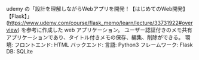 udemy の「設計を理解しながらWebアプリを開発！【はじめてのWeb開発】【Flask】」
(https://www.udemy.com/course/flask_memo/learn/lecture/33731922#overview)
を参考に作成した web アプリケーション。
ユーザー認証付きのメモ共有アプリケーションであり、タイトル付きメモの保存、編集、削除ができる。
環境:
  フロントエンド: HTML
  バックエンド:
    言語: Python3
    フレームワーク: Flask
    DB: SQLite
